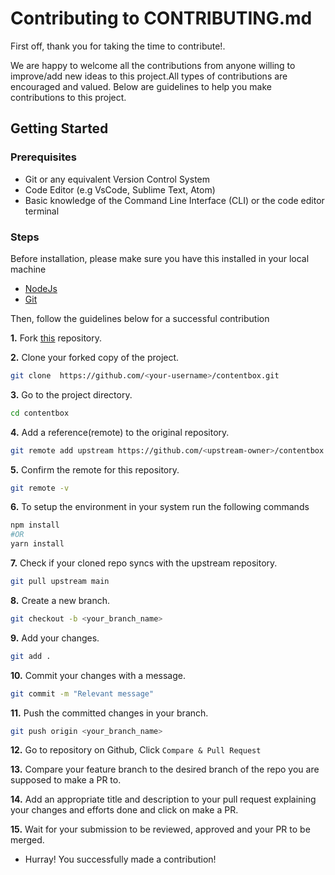 # Contributing to CONTRIBUTING.md

First off, thank you for taking the time to contribute!.

We are happy to welcome all the contributions from anyone willing to improve/add new ideas to this project.All types of contributions are encouraged and valued.
 Below are guidelines to help you make contributions to this project.


## Getting Started

### Prerequisites

- Git or any equivalent Version Control System
- Code Editor (e.g VsCode, Sublime Text, Atom)
- Basic knowledge of the Command Line Interface (CLI) or the code editor terminal
### Steps

Before installation, please make sure you have this installed in your local machine

- [NodeJs](https://nodejs.org/en/download/)
- [Git](https://git-scm.com/downloads)


Then, follow the guidelines below for a successful contribution

**1.**  Fork [this](https://github.com/FrancescoXX/contentbox.git) repository.

**2.**  Clone your forked copy of the project.

```BASH
git clone  https://github.com/<your-username>/contentbox.git
```

**3.** Go to the project directory.

```BASH
cd contentbox
```

**4.** Add a reference(remote) to the original repository.

```BASH
git remote add upstream https://github.com/<upstream-owner>/contentbox
```

**5.** Confirm the remote for this repository.

```BASH
git remote -v
```

**6.** To setup the environment in your system run the following commands

```BASH
npm install
#OR
yarn install
```

**7.** Check if your cloned repo syncs with the upstream repository.

```BASH
git pull upstream main
```

**8.** Create a new branch.

```BASH
git checkout -b <your_branch_name>
```


**9.** Add your changes.

```BASH
git add . 
```

**10.** Commit your changes with a message.

```BASH
git commit -m "Relevant message"
```

**11.** Push the committed changes in your branch.

```BASH
git push origin <your_branch_name>
```

**12.** Go to repository on Github, Click `Compare & Pull Request`

**13.** Compare your feature branch to the desired branch of the repo you are supposed to make a PR to.

**14.** Add an appropriate title and description to your pull request explaining your changes and efforts done and click on make a PR. 

**15.** Wait for your submission to be reviewed, approved and your PR to be merged.


- Hurray! You successfully made a contribution!
